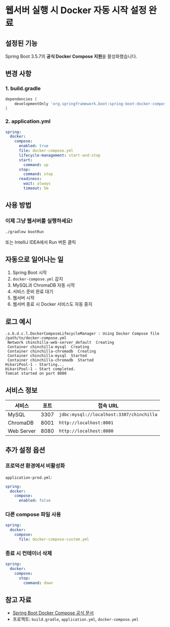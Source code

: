 # 웹서버 실행 시 Docker 자동 시작 설정 완료

## 설정된 기능

Spring Boot 3.5.7의 **공식 Docker Compose 지원**을 활성화했습니다.

## 변경 사항

### 1. build.gradle
```gradle
dependencies {
    developmentOnly 'org.springframework.boot:spring-boot-docker-compose'
}
```

### 2. application.yml
```yaml
spring:
  docker:
    compose:
      enabled: true
      file: docker-compose.yml
      lifecycle-management: start-and-stop
      start:
        command: up
      stop:
        command: stop
      readiness:
        wait: always
        timeout: 5m
```

## 사용 방법

### 이제 그냥 웹서버를 실행하세요!

```bash
./gradlew bootRun
```

또는 IntelliJ IDEA에서 Run 버튼 클릭

## 자동으로 일어나는 일

1. Spring Boot 시작
2. `docker-compose.yml` 감지
3. MySQL과 ChromaDB 자동 시작
4. 서비스 준비 완료 대기
5. 웹서버 시작
6. 웹서버 종료 시 Docker 서비스도 자동 중지

## 로그 예시

```
.s.b.d.c.l.DockerComposeLifecycleManager : Using Docker Compose file /path/to/docker-compose.yml
 Network chinchilla-web-server_default  Creating
 Container chinchilla-mysql  Creating
 Container chinchilla-chromadb  Creating
 Container chinchilla-mysql  Started
 Container chinchilla-chromadb  Started
HikariPool-1 - Starting...
HikariPool-1 - Start completed.
Tomcat started on port 8080
```

## 서비스 정보

| 서비스 | 포트 | 접속 URL |
|--------|------|----------|
| MySQL | 3307 | `jdbc:mysql://localhost:3307/chinchilla` |
| ChromaDB | 8001 | `http://localhost:8001` |
| Web Server | 8080 | `http://localhost:8080` |

## 추가 설정 옵션

### 프로덕션 환경에서 비활성화

`application-prod.yml`:
```yaml
spring:
  docker:
    compose:
      enabled: false
```

### 다른 compose 파일 사용

```yaml
spring:
  docker:
    compose:
      file: docker-compose-custom.yml
```

### 종료 시 컨테이너 삭제

```yaml
spring:
  docker:
    compose:
      stop:
        command: down
```

## 참고 자료

- [Spring Boot Docker Compose 공식 문서](https://docs.spring.io/spring-boot/docs/current/reference/html/features.html#features.docker-compose)
- 프로젝트: `build.gradle`, `application.yml`, `docker-compose.yml`
